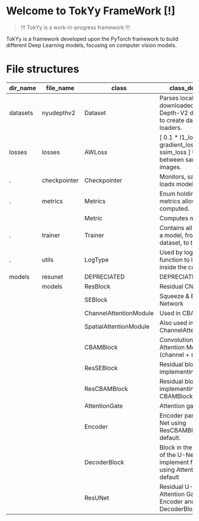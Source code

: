 # Welcome to TokYy FrameWork [!]

> !!! TokYy is a work-in-progress framework !!!

TokYy is a framework developed upon the PyTorch framework to build different Deep Learning models, focusing on computer vision models.


# File structures

| dir_name | file_name    | class                  | class_description                                                                                         |
|----------|--------------|------------------------|-----------------------------------------------------------------------------------------------------------|
| datasets | nyudepthv2   | Dataset                | Parses locally downloaded NYU-Depth-V2 dataset. Used to create dataset loaders.                           |
| losses   | losses       | AWLoss                 | [ 0.1 * l1_loss + gradient_loss + ssim_loss ] Used for loss between same sized images.                    |
| .        | checkpointer | Checkpointer           | Monitors, saves and loads model information.                                                              |
| .        | metrics      | Metrics                | Enum holding the metrics allowed to be computed.                                                          |
|          |              | Metric                 | Computes metrics.                                                                                         |
| .        | trainer      | Trainer                | Contains all steps to train a model, from loading dataset, to training on it.                             |
| .        | utils        | LogType                | Used by log_message function to log messages inside the console.                                          |
| models   | resunet      | DEPRECIATED            | DEPRECIATED                                                                                               |
|          | models       | ResBlock               | Residual CNN Block                                                                                        |
|          |              | SEBlock                | Squeeze & Excitation Network                                                                              |
|          |              | ChannelAttentionModule | Used in CBAM                                                                                              |
|          |              | SpatialAttentionModule | Also used in CBAM, after ChannelAttentionModule.                                                          |
|          |              | CBAMBlock              | Convolutional Block with Attention Module (channel + spatial)                                             |
|          |              | ResSEBlock             | Residual block implementing SEBlock                                                                       |
|          |              | ResCBAMBlock           | Residual block implementing CBAMBlock                                                                     |
|          |              | AttentionGate          | Attention gate                                                                                            |
|          |              | Encoder                | Encoder part of an U-Net using ResCBAMBlock by default.                                                   |
|          |              | DecoderBlock           | Block in the decoder part of the U-Net (Does not implement full decoder) using Attention Gates by default |
|          |              | ResUNet                | Residual U-Net with Attention Gates using Encoder and DecoderBlock.                                       |
